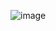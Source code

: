 ![image](https://user-images.githubusercontent.com/9116508/179689416-4dfebb76-b794-4870-b6a9-bde516da4db3.png)
